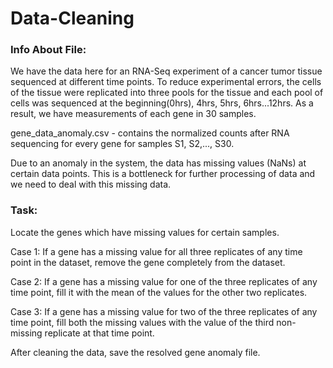 # Data-Cleaning
### Info About File:
We have the data here for an RNA-Seq experiment of a cancer tumor tissue sequenced at different time points.
To reduce experimental errors, the cells of the tissue were replicated into three pools for the tissue and each pool of cells was sequenced at the beginning(0hrs), 4hrs, 5hrs, 6hrs...12hrs. As a result, we have measurements of each gene in 30 samples.

gene_data_anomaly.csv - contains the normalized counts after RNA sequencing for every gene for samples S1, S2,..., S30.

Due to an anomaly in the system, the data has missing values (NaNs) at certain data points. This is a bottleneck for further processing of data and we need to deal with this missing data.
### Task:
Locate the genes which have missing values for certain samples.

Case 1: 
If a gene has a missing value for all three replicates of any time point in the dataset, remove the gene completely from the dataset.

Case 2:
If a gene has a missing value for one of the three replicates of any time point, fill it with the mean of the values for the other two replicates.

Case 3:
If a gene has a missing value for two of the three replicates of any time point, fill both the missing values with the value of the third non-missing replicate at that time point.

After cleaning the data, save the resolved gene anomaly file.
